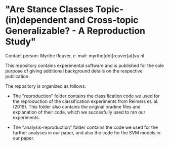 # "Are Stance Classes Topic-(in)dependent and Cross-topic Generalizable? - A Reproduction Study"

Contact person: Myrthe Reuver, e-mail: myrthe[dot]reuver[at]vu.nl

This repository contains experimental software and is published for the sole purpose of giving additional background details on the respective publication.

The repository is organized as follows:

- The "reproduction" folder contains the classification code we used for the reproduction of the classification experiments from Reimers et. al. (2019). This folder also contains the original readme files and explanation of their code, which we succesfully used to ran our experiments.

- The "analysis-reproduction" folder contains the code we used for the further analyses in our paper, and also the code for the SVM models in our paper.
